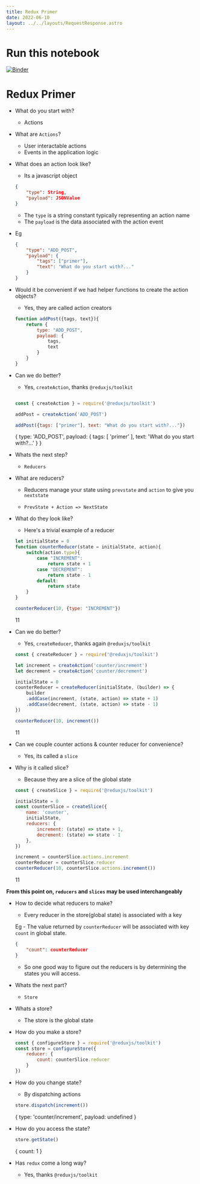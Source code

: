 ```yaml
---
title: Redux Primer
date: 2022-06-10
layout: ../../layouts/RequestResponse.astro
---
```


# Run this notebook
[![Binder](https://mybinder.org/badge_logo.svg)](https://mybinder.org/v2/gh/jarusll/notebooks.git/master?labpath=%2Fredux-primer.ipynb)

# Redux Primer

- What do you start with?

	-   Actions

- What are `Actions`?

	-   User interactable actions
	-   Events in the application logic

- What does an action look like?

	-   Its a javascript object

	```json
	{
		"type": String,
		"payload": JSONValue
	}
	```

	-   The `type` is a string constant typically representing an action name
	-   The `payload` is the data associated with the action event

-	Eg

	```json
	{
		"type": "ADD_POST",
		"payload": {
			"tags": ["primer"],
			"text": "What do you start with?..."
		}
	}
	```

- Would it be convenient if we had helper functions to create the action objects?

	-   Yes, they are called action creators


	```javascript
	function addPost({tags, text}){
		return {
			type: "ADD_POST",
			payload: {
				tags,
				text
			}
		}
	}
	```

- Can we do better?

	-   Yes, `createAction`, thanks `@reduxjs/toolkit`


	```javascript

	const { createAction } = require('@reduxjs/toolkit')

	addPost = createAction('ADD_POST')

	addPost({tags: ["primer"], text: "What do you start with?..."})
	```

	{
		type: 'ADD_POST',
		payload: {
			tags: [ 'primer' ],
			text: 'What do you start with?...'
		}
	}

- Whats the next step?

	-   `Reducers`

- What are reducers?

	-   Reducers manage your state using `prevstate` and `action` to give you `nextstate`

	-   `PrevState + Action => NextState`

- What do they look like?

	-   Here's a trivial example of a reducer


	```javascript
	let initialState = 0
	function counterReducer(state = initialState, action){
		switch(action.type){
			case "INCREMENT":
				return state + 1
			case "DECREMENT":
				return state - 1
			default:
				return state
		}
	}

	counterReducer(10, {type: "INCREMENT"})
	```

    11

- Can we do better?

	-   Yes, `createReducer`, thanks again `@reduxjs/toolkit`


	```javascript
	const { createReducer } = require('@reduxjs/toolkit')

	let increment = createAction('counter/increment')
	let decrement = createAction('counter/decrement')

	initialState = 0
	counterReducer = createReducer(initialState, (builder) => {
		builder
		.addCase(increment, (state, action) => state + 1)
		.addCase(decrement, (state, action) => state - 1)
	})

	counterReducer(10, increment())
	```

    11


- Can we couple counter actions &amp; counter reducer for convenience?

	-   Yes, its called a `slice`

- Why is it called slice?

	-   Because they are a slice of the global state


	```javascript
	const { createSlice } = require('@reduxjs/toolkit')

	initialState = 0
	const counterSlice = createSlice({
		name: 'counter',
		initialState,
		reducers: {
			increment: (state) => state + 1,
			decrement: (state) => state - 1
		},
	})

	increment = counterSlice.actions.increment
	counterReducer = counterSlice.reducer
	counterReducer(10, counterSlice.actions.increment())

	```

    11

**From this point on, `reducers` and `slices` may be used interchangeably**

- How to decide what reducers to make?

	-   Every reducer in the store(global state) is associated with a key

	Eg - The value returned by `counterReducer` will be associated with key `count` in global state.

	```json
	{
		"count": counterReducer
	}
	```

	-   So one good way to figure out the reducers is by determining the states you will access.

- Whats the next part?

	-   `Store`

- Whats a store?

	-   The store is the global state

- How do you make a store?


	```javascript
	const { configureStore } = require('@reduxjs/toolkit')
	const store = configureStore({
		reducer: {
			count: counterSlice.reducer
		}
	})
	```

- How do you change state?

	-   By dispatching actions

	```javascript
	store.dispatch(increment())
	```

    { type: 'counter/increment', payload: undefined }


- How do you access the state?


	```javascript
	store.getState()
	```

    { count: 1 }


- Has `redux` come a long way?

	-   Yes, thanks `@reduxjs/toolkit`
